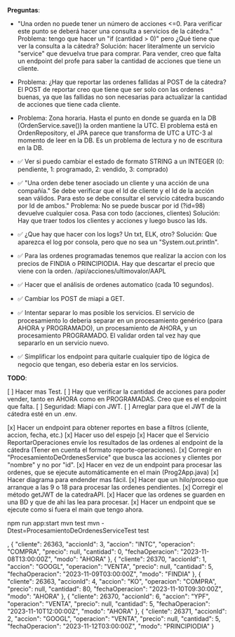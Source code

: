 **Preguntas**:

- "Una orden no puede tener un número de acciones <=0. Para verificar este punto se deberá hacer una consulta a servicios de la cátedra."
  Problema: tengo que hacer un "if (cantidad > 0)" pero ¿Qué tiene que ver la consulta a la cátedra?
  Solución: hacer literalmente un servicio "service" que devuelva true para comprar. Para vender, creo que falta un endpoint del profe para saber la cantidad de acciones que tiene un cliente.

- Problema: ¿Hay que reportar las ordenes fallidas al POST de la cátedra? El POST de reportar creo que tiene que ser solo con las ordenes buenas, ya que las fallidas no son necesarias para actualizar la cantidad de acciones que tiene cada cliente.

- Problema: Zona horaria. Hasta el punto en donde se guarda en la DB (OrdenService.save()) la orden mantiene la UTC. El problema está en OrdenRepository, el JPA parece que transforma de UTC a UTC-3 al momento de leer en la DB. Es un problema de lectura y no de escritura en la DB.

- ✅ Ver si puedo cambiar el estado de formato STRING a un INTEGER (0: pendiente, 1: programado, 2: vendido, 3: comprado)

- ✅ "Una orden debe tener asociado un cliente y una acción de una compañía."
  Se debe verificar que el Id de cliente y el Id de la acción sean válidos. Para esto se debe consultar el servicio cátedra buscando por Id de ambos."
  Problema: No se puede buscar por id (?id=98) devuelve cualquier cosa. Pasa con todo (acciones, clientes)
  Solución: Hay que traer todos los clientes y acciones y luego busco las Ids.

- ✅ ¿Que hay que hacer con los logs? Un txt, ELK, otro?
  Solución: Que aparezca el log por consola, pero que no sea un "System.out.println".

- ✅ Para las ordenes programadas tenemos que realizar la accion con los precios de FINDIA o PRINCIPIODIA. Hay que descartar el precio que viene con la orden.
  /api/acciones/ultimovalor/AAPL

- ✅ Hacer que el análisis de ordenes automatico (cada 10 segundos).

- ✅ Cambiar los POST de miapi a GET.

- ✅ Intentar separar lo mas posible los servicios. El servicio de procesamiento lo deberia separar en un procesamiento genérico (para AHORA y PROGRAMADO), un procesamiento de AHORA, y un procesamiento PROGRAMADO. El validar orden tal vez hay que separarlo en un servicio nuevo.

- ✅ Simplificar los endpoint para quitarle cualquier tipo de lógica de negocio que tengan, eso deberia estar en los servicios.

**TODO**:

[ ] Hacer mas Test.
[ ] Hay que verificar la cantidad de acciones para poder vender, tanto en AHORA como en PROGRAMADAS. Creo que es el endpoint que falta.
[ ] Seguridad: Miapi con JWT.
[ ] Arreglar para que el JWT de la cátedra esté en un .env.

[x] Hacer un endpoint para obtener reportes en base a filtros (cliente, accion, fecha, etc.)
[x] Hacer uso del espejo
[x] Hacer que el Servicio ReportarOperaciones envíe los resultados de las ordenes al endpoint de la cátedra (Tener en cuenta el formato reporte-operaciones).
[x] Corregir en "ProcesamientoDeOrdenesService" que busca las acciones y clientes por "nombre" y no por "id".
[x] Hacer en vez de un endpoint para procesar las ordenes, que se ejecute automáticamente en el main (Prog2App.java)
[x] Hacer diagrama para endender mas fácil.
[x] Hacer que un hilo/proceso que arranque a las 9 o 18 para procesar las ordenes pendientes.
[x] Corregir el método getJWT de la catedraAPI.
[x] Hacer que las ordenes se guarden en una BD y que de ahi las lea para procesar.
[x] Hacer un endpoint que se ejecute como si fuera el main que tengo ahora.

npm run app:start
mvn test
mvn -Dtest=ProcesamientoDeOrdenesServiceTest test

,
{
"cliente": 26363,
"accionId": 3,
"accion": "INTC",
"operacion": "COMPRA",
"precio": null,
"cantidad": 0,
"fechaOperacion": "2023-11-08T13:00:00Z",
"modo": "AHORA"
},
{
"cliente": 26370,
"accionId": 1,
"accion": "GOOGL",
"operacion": "VENTA",
"precio": null,
"cantidad": 5,
"fechaOperacion": "2023-11-09T03:00:00Z",
"modo": "FINDIA"
},
{
"cliente": 26363,
"accionId": 4,
"accion": "KO",
"operacion": "COMPRA",
"precio": null,
"cantidad": 80,
"fechaOperacion": "2023-11-10T09:30:00Z",
"modo": "AHORA"
},
{
"cliente": 26370,
"accionId": 6,
"accion": "YPF",
"operacion": "VENTA",
"precio": null,
"cantidad": 5,
"fechaOperacion": "2023-11-10T12:00:00Z",
"modo": "AHORA"
},
{
"cliente": 26371,
"accionId": 2,
"accion": "GOOGL",
"operacion": "VENTA",
"precio": null,
"cantidad": 5,
"fechaOperacion": "2023-11-12T03:00:00Z",
"modo": "PRINCIPIODIA"
}
